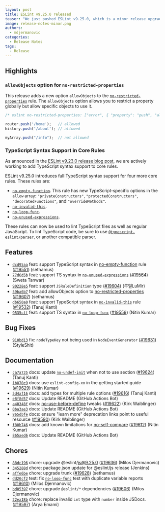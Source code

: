 ```yaml
---
layout: post
title: ESLint v9.25.0 released
teaser: "We just pushed ESLint v9.25.0, which is a minor release upgrade of ESLint. This release adds some new features and fixes several bugs found in the previous release."
image: release-notes-minor.png
authors:
  - mdjermanovic
categories:
  - Release Notes
tags:
  - Release
---
```



## Highlights

### `allowObjects` option for `no-restricted-properties`

This release adds a new option `allowObjects` to the [`no-restricted-properties`](/docs/latest/rules/no-restricted-properties) rule. The `allowObjects` option allows you to restrict a property globally but allow specific objects to use it.

```js
/* eslint no-restricted-properties: ["error", { "property": "push", "allowObjects": ["router", "history"] } ] */

router.push('/home');   // allowed
history.push('/about'); // allowed

myArray.push("/info");  // not allowed
```

### TypeScript Syntax Support in Core Rules

As announced in the [ESLint v9.23.0 release blog post](/blog/2025/03/eslint-v9.23.0-released/), we are actively working to add TypeScript syntax support to core rules.

ESLint v9.25.0 introduces full TypeScript syntax support for four more core rules. These rules are:

* [`no-empty-function`](/docs/latest/rules/no-empty-function). This rule has new TypeScript-specific options in the `allow` array: `"privateConstructors"`, `"protectedConstructors"`, `"decoratedFunctions"`, and `"overrideMethods"`.
* [`no-invalid-this`](/docs/latest/rules/no-invalid-this).
* [`no-loop-func`](/docs/latest/rules/no-loop-func).
* [`no-unused-expressions`](/docs/latest/rules/no-unused-expressions).

These rules can now be used to lint TypeScript files as well as regular JavaScript.
To lint TypeScript code, be sure to use [`@typescript-eslint/parser`](https://typescript-eslint.io/packages/parser/), or another compatible parser.





## Features


* [`dcd95aa`](https://github.com/eslint/eslint/commit/dcd95aafa33a95c8102834af85129f6f398fe394) feat: support TypeScript syntax in [no-empty-function](/docs/rules/no-empty-function) rule ([#19551](https://github.com/eslint/eslint/issues/19551)) (sethamus)
* [`77d6d5b`](https://github.com/eslint/eslint/commit/77d6d5bc4923012aee34b0a7c3d971f017d65555) feat: support TS syntax in [`no-unused-expressions`](/docs/rules/no-unused-expressions) ([#19564](https://github.com/eslint/eslint/issues/19564)) (Sweta Tanwar)
* [`90228e5`](https://github.com/eslint/eslint/commit/90228e5d57672579cf82bede29880532c2cb8ca9) feat: support `JSRuleDefinition` type ([#19604](https://github.com/eslint/eslint/issues/19604)) (루밀LuMir)
* [`59ba6b7`](https://github.com/eslint/eslint/commit/59ba6b73789835813ab3002c651a7217dd30a8cc) feat: add allowObjects option to [no-restricted-properties](/docs/rules/no-restricted-properties) ([#19607](https://github.com/eslint/eslint/issues/19607)) (sethamus)
* [`db650a0`](https://github.com/eslint/eslint/commit/db650a036baf502c7366a7da633d4cd00719394e) feat: support TypeScript syntax in [`no-invalid-this`](/docs/rules/no-invalid-this) rule ([#19532](https://github.com/eslint/eslint/issues/19532)) (Tanuj Kanti)
* [`9535cff`](https://github.com/eslint/eslint/commit/9535cffe7b66abe850d90258e702279afabce7fe) feat: support TS syntax in [`no-loop-func`](/docs/rules/no-loop-func) ([#19559](https://github.com/eslint/eslint/issues/19559)) (Nitin Kumar)






## Bug Fixes


* [`910bd13`](https://github.com/eslint/eslint/commit/910bd13c4cb49001f2a9f172229360771b857585) fix: `nodeTypeKey` not being used in `NodeEventGenerator` ([#19631](https://github.com/eslint/eslint/issues/19631)) (StyleShit)




## Documentation


* [`ca7a735`](https://github.com/eslint/eslint/commit/ca7a735dde44120111d56e36ce93ba750b3c3c86) docs: update [`no-undef-init`](/docs/rules/no-undef-init) when not to use section ([#19624](https://github.com/eslint/eslint/issues/19624)) (Tanuj Kanti)
* [`1b870c9`](https://github.com/eslint/eslint/commit/1b870c9da4b3aa28f4a6f4f62e0437b743344994) docs: use `eslint-config-xo` in the getting started guide ([#19629](https://github.com/eslint/eslint/issues/19629)) (Nitin Kumar)
* [`5d4af16`](https://github.com/eslint/eslint/commit/5d4af16ab170306862dd0c33894044e59e03d041) docs: add types for multiple rule options ([#19616](https://github.com/eslint/eslint/issues/19616)) (Tanuj Kanti)
* [`e8f8d57`](https://github.com/eslint/eslint/commit/e8f8d57bd6c0d95f9f25db8c5b3ff72de42488b7) docs: Update README (GitHub Actions Bot)
* [`a40348f`](https://github.com/eslint/eslint/commit/a40348f1f67a6c3da320682d683589f91d7e6f7b) docs: [no-use-before-define](/docs/rules/no-use-before-define) tweaks ([#19622](https://github.com/eslint/eslint/issues/19622)) (Kirk Waiblinger)
* [`0ba3ae3`](https://github.com/eslint/eslint/commit/0ba3ae3e5a2425560baf771c05e7c69c63a1983c) docs: Update README (GitHub Actions Bot)
* [`865dbfe`](https://github.com/eslint/eslint/commit/865dbfed6cbade8a22756965be256da317801937) docs: ensure "learn more" deprecation links point to useful resource ([#19590](https://github.com/eslint/eslint/issues/19590)) (Kirk Waiblinger)
* [`f80b746`](https://github.com/eslint/eslint/commit/f80b746d850021d253c01bb0eae466a701e63055) docs: add known limitations for [no-self-compare](/docs/rules/no-self-compare) ([#19612](https://github.com/eslint/eslint/issues/19612)) (Nitin Kumar)
* [`865aed6`](https://github.com/eslint/eslint/commit/865aed629318ca1e86e7d371fac49d7de4e7e8a8) docs: Update README (GitHub Actions Bot)








## Chores


* [`88dc196`](https://github.com/eslint/eslint/commit/88dc1965a4f53babec36e0f5bd450dd02467acde) chore: upgrade @eslint/js@9.25.0 ([#19636](https://github.com/eslint/eslint/issues/19636)) (Milos Djermanovic)
* [`345288d`](https://github.com/eslint/eslint/commit/345288d7b270e8c122e922bfa31f219aedc4e63b) chore: package.json update for @eslint/js release (Jenkins)
* [`affe6be`](https://github.com/eslint/eslint/commit/affe6be0181422a51875a2ad40eb5152d94fc254) chore: upgrade trunk ([#19628](https://github.com/eslint/eslint/issues/19628)) (sethamus)
* [`dd20cf2`](https://github.com/eslint/eslint/commit/dd20cf274e285f09f230638184c997c44912485f) test: fix [`no-loop-func`](/docs/rules/no-loop-func) test with duplicate variable reports ([#19610](https://github.com/eslint/eslint/issues/19610)) (Milos Djermanovic)
* [`bd05397`](https://github.com/eslint/eslint/commit/bd05397ef68bb23a6148aeb70088d7167f201bf7) chore: upgrade `@eslint/*` dependencies ([#19606](https://github.com/eslint/eslint/issues/19606)) (Milos Djermanovic)
* [`22ea18b`](https://github.com/eslint/eslint/commit/22ea18b8babe4d60af7b3518b24d1ec31bf09605) chore: replace invalid `int` type with `number` inside JSDocs. ([#19597](https://github.com/eslint/eslint/issues/19597)) (Arya Emami)


